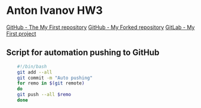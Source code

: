 # Anton Ivanov HW3

[GitHub - The My First repository](https://github.com/AntonIvanovDevOps/AntonIvanovDevOps)
[GitHub - My Forked repository](https://github.com/AntonIvanovDevOps/sa.it-academy.by)
[GitLab - My First project](https://gitlab.com/devops1304239/FirstProject)

## Script for automation pushing to GitHub
``` bash
    #!/bin/bash
    git add --all
    git commit -m "Auto pushing"
    for remo in $(git remote)
    do
    git push --all $remo
    done
```
   